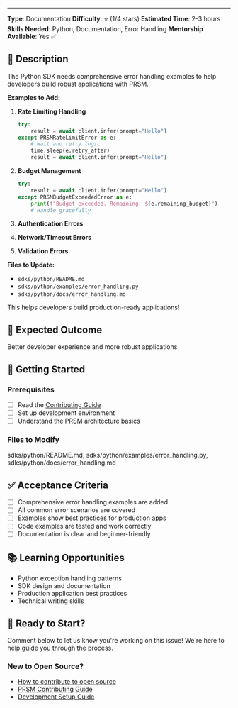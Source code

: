 ---
**Type**: Documentation
**Difficulty**: ⭐ (1/4 stars)
**Estimated Time**: 2-3 hours
**Skills Needed**: Python, Documentation, Error Handling
**Mentorship Available**: Yes ✅

## 📝 Description

The Python SDK needs comprehensive error handling examples to help developers build robust applications with PRSM.

**Examples to Add:**
1. **Rate Limiting Handling**
   ```python
   try:
       result = await client.infer(prompt="Hello")
   except PRSMRateLimitError as e:
       # Wait and retry logic
       time.sleep(e.retry_after)
       result = await client.infer(prompt="Hello")
   ```

2. **Budget Management**
   ```python
   try:
       result = await client.infer(prompt="Hello")
   except PRSMBudgetExceededError as e:
       print(f"Budget exceeded. Remaining: ${e.remaining_budget}")
       # Handle gracefully
   ```

3. **Authentication Errors**
4. **Network/Timeout Errors**
5. **Validation Errors**

**Files to Update:**
- `sdks/python/README.md`
- `sdks/python/examples/error_handling.py`
- `sdks/python/docs/error_handling.md`

This helps developers build production-ready applications!

## 🎯 Expected Outcome

Better developer experience and more robust applications

## 🚀 Getting Started

### Prerequisites
- [ ] Read the [Contributing Guide](../../CONTRIBUTING.md)
- [ ] Set up development environment
- [ ] Understand the PRSM architecture basics

### Files to Modify
sdks/python/README.md, sdks/python/examples/error_handling.py, sdks/python/docs/error_handling.md

## ✅ Acceptance Criteria

- [ ] Comprehensive error handling examples are added
- [ ] All common error scenarios are covered
- [ ] Examples show best practices for production apps
- [ ] Code examples are tested and work correctly
- [ ] Documentation is clear and beginner-friendly

## 📚 Learning Opportunities

- Python exception handling patterns
- SDK design and documentation
- Production application best practices
- Technical writing skills

## 🤝 Ready to Start?

Comment below to let us know you're working on this issue! We're here to help guide you through the process.

### New to Open Source?
- [How to contribute to open source](https://opensource.guide/how-to-contribute/)
- [PRSM Contributing Guide](../../CONTRIBUTING.md)
- [Development Setup Guide](../../docs/DEVELOPMENT_SETUP.md)
